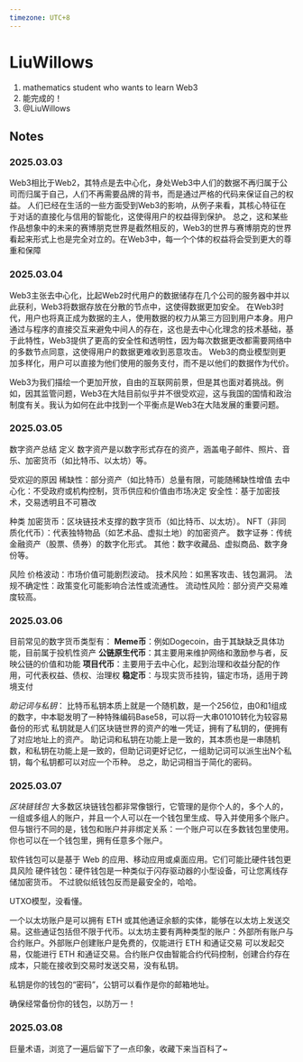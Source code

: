 ```yaml
---
timezone: UTC+8
---
```



# LiuWillows

1. mathematics student who wants to learn Web3
2. 能完成的！
3. @LiuWillows
   
## Notes

<!-- Content_START -->

### 2025.03.03
Web3相比于Web2，其特点是去中心化，身处Web3中人们的数据不再归属于公司而归属于自己，人们不再需要品牌的背书，而是通过严格的代码来保证自己的权益。
人们已经在生活的一些方面受到Web3的影响，从例子来看，其核心特征在于对话的直接化与信用的智能化，这使得用户的权益得到保护。
总之，这和某些作品想象中的未来的赛博朋克世界是截然相反的，Web3的世界与赛博朋克的世界看起来形式上也是完全对立的。在Web3中，每一个个体的权益将会受到更大的尊重和保障

### 2025.03.04 
Web3主张去中心化，比起Web2时代用户的数据储存在几个公司的服务器中并以此获利，Web3将数据存放在分散的节点中，这使得数据更加安全。
在Web3时代，用户也将真正成为数据的主人，使用数据的权力从第三方回到用户本身。用户通过与程序的直接交互来避免中间人的存在，这也是去中心化理念的技术基础，基于此特性，Web3提供了更高的安全性和透明性，因为每次数据更改都需要网络中的多数节点同意，这使得用户的数据更难收到恶意攻击。
Web3的商业模型则更加多样化，用户可以直接为他们使用的服务支付，而不是以他们的数据作为代价。



Web3为我们描绘一个更加开放，自由的互联网前景，但是其也面对着挑战。例如，因其监管问题，Web3在大陆目前似乎并不很受欢迎，这与我国的国情和政治制度有关。我认为如何在此中找到一个平衡点是Web3在大陆发展的重要问题。

### 2025.03.05
数字资产总结
定义
数字资产是以数字形式存在的资产，涵盖电子邮件、照片、音乐、加密货币（如比特币、以太坊）等。

受欢迎的原因
稀缺性：部分资产（如比特币）总量有限，可能随稀缺性增值
去中心化：不受政府或机构控制，货币供应和价值由市场决定
安全性：基于加密技术，交易透明且不可篡改

种类
加密货币：区块链技术支撑的数字货币（如比特币、以太坊）。
NFT（非同质化代币）：代表独特物品（如艺术品、虚拟土地）的加密资产。
数字证券：传统金融资产（股票、债券）的数字化形式。
其他：数字收藏品、虚拟商品、数字身份等。

风险
价格波动：市场价值可能剧烈波动。
技术风险：如黑客攻击、钱包漏洞。
法规不确定性：政策变化可能影响合法性或流通性。
流动性风险：部分资产交易难度较高。

### 2025.03.06

目前常见的数字货币类型有：
**Meme币**：例如Dogecoin，由于其缺缺乏具体功能，目前属于投机性资产
**公链原生代币**：其主要用来维护网络和激励参与者，反映公链的价值和功能
**项目代币**：主要用于去中心化，起到治理和收益分配的作用，可代表权益、债权、治理权
**稳定币**：与现实货币挂钩，锚定市场，适用于跨境支付


*助记词与私钥*：
比特币私钥本质上就是一个随机数，是一个256位，由0和1组成的数字，中本聪发明了一种特殊编码Base58，可以将一大串01010转化为较容易备份的形式
私钥就是人们区块链世界的资产的唯一凭证，拥有了私钥的，便拥有了对应地址上的资产。
助记词和私钥在功能上是一致的，其本质也是一串随机数，和私钥在功能上是一致的，但助记词更好记忆，一组助记词可以派生出N个私钥，每个私钥都可以对应一个币种。
总之，助记词相当于简化的密码。

### 2025.03.07
*区块链钱包*
大多数区块链钱包都非常像银行，它管理的是你个人的，多个人的，一组或多组人的账户，并且一个人可以在一个钱包里生成、导入并使用多个账户。 但与银行不同的是，钱包和账户并非绑定关系：一个账户可以在多数钱包里使用。你也可以在一个钱包里，拥有任意多个账户。

 软件钱包可以是基于 Web 的应用、移动应用或桌面应用。它们可能比硬件钱包更具风险
 硬件钱包：硬件钱包是一种类似于闪存驱动器的小型设备，可让您离线存储加密货币。
 不过貌似纸钱包反而是最安全的，哈哈。

 UTXO模型，没看懂。

 一个以太坊账户是可以拥有 ETH 或其他通证余额的实体，能够在以太坊上发送交易。这些通证包括但不限于代币。以太坊主要有两种类型的账户：外部所有账户与合约账户。外部账户创建账户是免费的，仅能进行 ETH 和通证交易
可以发起交易，仅能进行 ETH 和通证交易。合约账户仅由智能合约代码控制，创建合约存在成本，只能在接收到交易时发送交易，没有私钥。

私钥是你的钱包的“密码”，公钥可以看作是你的邮箱地址。

确保经常备份你的钱包，以防万一！

### 2025.03.08
巨量术语，浏览了一遍后留下了一点印象，收藏下来当百科了~
<!-- Content_END -->

